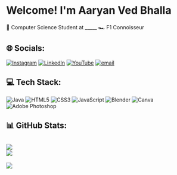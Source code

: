 # Welcome! I'm Aaryan Ved Bhalla
🏫 Computer Science Student at _____
🏎️ F1 Connoisseur
## 🌐 Socials:
[![Instagram](https://img.shields.io/badge/Instagram-%23E4405F.svg?logo=Instagram&logoColor=white)](https://instagram.com/aaryanvb) [![LinkedIn](https://img.shields.io/badge/LinkedIn-%230077B5.svg?logo=linkedin&logoColor=white)](https://linkedin.com/in/aaryanved) [![YouTube](https://img.shields.io/badge/YouTube-%23FF0000.svg?logo=YouTube&logoColor=white)](https://youtube.com/@aaryanvb) [![email](https://img.shields.io/badge/Email-D14836?logo=gmail&logoColor=white)](mailto:aaryan14.bhalla@gmail.com) 

## 💻 Tech Stack:
![Java](https://img.shields.io/badge/java-%23ED8B00.svg?style=for-the-badge&logo=openjdk&logoColor=white) ![HTML5](https://img.shields.io/badge/html5-%23E34F26.svg?style=for-the-badge&logo=html5&logoColor=white) ![CSS3](https://img.shields.io/badge/css3-%231572B6.svg?style=for-the-badge&logo=css3&logoColor=white) ![JavaScript](https://img.shields.io/badge/javascript-%23323330.svg?style=for-the-badge&logo=javascript&logoColor=%23F7DF1E) ![Blender](https://img.shields.io/badge/blender-%23F5792A.svg?style=for-the-badge&logo=blender&logoColor=white) ![Canva](https://img.shields.io/badge/Canva-%2300C4CC.svg?style=for-the-badge&logo=Canva&logoColor=white) ![Adobe Photoshop](https://img.shields.io/badge/adobe%20photoshop-%2331A8FF.svg?style=for-the-badge&logo=adobe%20photoshop&logoColor=white)
## 📊 GitHub Stats:
![](https://nirzak-streak-stats.vercel.app/?user=aaryanved&theme=dark&hide_border=true)<br/>
![](https://github-readme-stats.vercel.app/api/top-langs/?username=aaryanved&theme=dark&hide_border=true&include_all_commits=false&count_private=false&layout=compact)
---
[![](https://visitcount.itsvg.in/api?id=aaryanved&icon=0&color=0)](https://visitcount.itsvg.in)

<!-- Proudly created with GPRM ( https://gprm.itsvg.in ) -->
